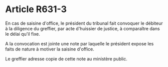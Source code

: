 # Article R631-3

En cas de saisine d'office, le président du tribunal fait convoquer le débiteur à la diligence du greffier, par acte d'huissier de justice, à comparaître dans le délai qu'il fixe.

A la convocation est jointe une note par laquelle le président expose les faits de nature à motiver la saisine d'office.

Le greffier adresse copie de cette note au ministère public.
